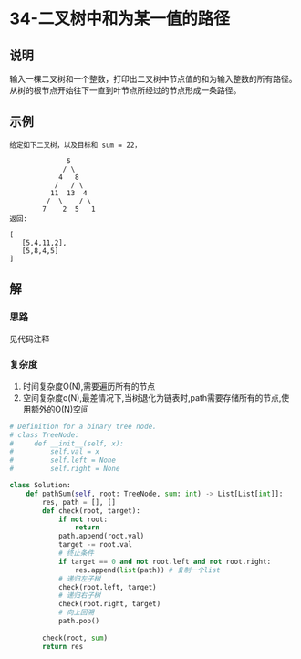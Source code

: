 # 34-二叉树中和为某一值的路径

## 说明
输入一棵二叉树和一个整数，打印出二叉树中节点值的和为输入整数的所有路径。从树的根节点开始往下一直到叶节点所经过的节点形成一条路径。

## 示例

```
给定如下二叉树，以及目标和 sum = 22，

              5
             / \
            4   8
           /   / \
          11  13  4
         /  \    / \
        7    2  5   1
返回:

[
   [5,4,11,2],
   [5,8,4,5]
]
```

## 解

### 思路
见代码注释

### 复杂度
1. 时间复杂度O(N),需要遍历所有的节点
2. 空间复杂度o(N),最差情况下,当树退化为链表时,path需要存储所有的节点,使用额外的O(N)空间

```python
# Definition for a binary tree node.
# class TreeNode:
#     def __init__(self, x):
#         self.val = x
#         self.left = None
#         self.right = None

class Solution:
    def pathSum(self, root: TreeNode, sum: int) -> List[List[int]]:
        res, path = [], []
        def check(root, target):
            if not root:
                return
            path.append(root.val)
            target -= root.val
            # 终止条件
            if target == 0 and not root.left and not root.right:
                res.append(list(path)) # 复制一个list
            # 递归左子树
            check(root.left, target)
            # 递归右子树
            check(root.right, target)
            # 向上回溯
            path.pop()
        
        check(root, sum)
        return res
```